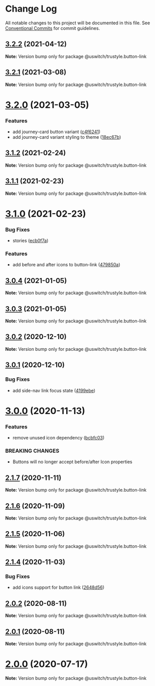 # Change Log

All notable changes to this project will be documented in this file.
See [Conventional Commits](https://conventionalcommits.org) for commit guidelines.

## [3.2.2](https://github.com/uswitch/trustyle/compare/@uswitch/trustyle.button-link@3.2.1...@uswitch/trustyle.button-link@3.2.2) (2021-04-12)

**Note:** Version bump only for package @uswitch/trustyle.button-link





## [3.2.1](https://github.com/uswitch/trustyle/compare/@uswitch/trustyle.button-link@3.2.0...@uswitch/trustyle.button-link@3.2.1) (2021-03-08)

**Note:** Version bump only for package @uswitch/trustyle.button-link





# [3.2.0](https://github.com/uswitch/trustyle/compare/@uswitch/trustyle.button-link@3.1.2...@uswitch/trustyle.button-link@3.2.0) (2021-03-05)


### Features

* add journey-card button variant ([c4f6241](https://github.com/uswitch/trustyle/commit/c4f6241))
* add journey-card variant styling to theme ([18ec67b](https://github.com/uswitch/trustyle/commit/18ec67b))





## [3.1.2](https://github.com/uswitch/trustyle/compare/@uswitch/trustyle.button-link@3.1.0...@uswitch/trustyle.button-link@3.1.2) (2021-02-24)

**Note:** Version bump only for package @uswitch/trustyle.button-link






## [3.1.1](https://github.com/uswitch/trustyle/compare/@uswitch/trustyle.button-link@3.1.0...@uswitch/trustyle.button-link@3.1.1) (2021-02-23)

**Note:** Version bump only for package @uswitch/trustyle.button-link





# [3.1.0](https://github.com/uswitch/trustyle/compare/@uswitch/trustyle.button-link@3.0.4...@uswitch/trustyle.button-link@3.1.0) (2021-02-23)


### Bug Fixes

* stories ([ecb0f7a](https://github.com/uswitch/trustyle/commit/ecb0f7a))


### Features

* add before and after icons to button-link ([479850a](https://github.com/uswitch/trustyle/commit/479850a))





## [3.0.4](https://github.com/uswitch/trustyle/compare/@uswitch/trustyle.button-link@3.0.2...@uswitch/trustyle.button-link@3.0.4) (2021-01-05)

**Note:** Version bump only for package @uswitch/trustyle.button-link





## [3.0.3](https://github.com/uswitch/trustyle/compare/@uswitch/trustyle.button-link@3.0.2...@uswitch/trustyle.button-link@3.0.3) (2021-01-05)

**Note:** Version bump only for package @uswitch/trustyle.button-link





## [3.0.2](https://github.com/uswitch/trustyle/compare/@uswitch/trustyle.button-link@3.0.1...@uswitch/trustyle.button-link@3.0.2) (2020-12-10)

**Note:** Version bump only for package @uswitch/trustyle.button-link





## [3.0.1](https://github.com/uswitch/trustyle/compare/@uswitch/trustyle.button-link@3.0.0...@uswitch/trustyle.button-link@3.0.1) (2020-12-10)


### Bug Fixes

* add side-nav link focus state ([4199ebe](https://github.com/uswitch/trustyle/commit/4199ebe))






# [3.0.0](https://github.com/uswitch/trustyle/compare/@uswitch/trustyle.button-link@2.1.7...@uswitch/trustyle.button-link@3.0.0) (2020-11-13)


### Features

* remove unused icon dependency ([bcbfc03](https://github.com/uswitch/trustyle/commit/bcbfc03))


### BREAKING CHANGES

* Buttons will no longer accept before/after Icon properties





## [2.1.7](https://github.com/uswitch/trustyle/compare/@uswitch/trustyle.button-link@2.1.6...@uswitch/trustyle.button-link@2.1.7) (2020-11-11)

**Note:** Version bump only for package @uswitch/trustyle.button-link





## [2.1.6](https://github.com/uswitch/trustyle/compare/@uswitch/trustyle.button-link@2.1.5...@uswitch/trustyle.button-link@2.1.6) (2020-11-09)

**Note:** Version bump only for package @uswitch/trustyle.button-link





## [2.1.5](https://github.com/uswitch/trustyle/compare/@uswitch/trustyle.button-link@2.1.4...@uswitch/trustyle.button-link@2.1.5) (2020-11-06)

**Note:** Version bump only for package @uswitch/trustyle.button-link





## [2.1.4](https://github.com/uswitch/trustyle/compare/@uswitch/trustyle.button-link@2.1.3...@uswitch/trustyle.button-link@2.1.4) (2020-11-03)


### Bug Fixes

* add icons support for button link ([2648d56](https://github.com/uswitch/trustyle/commit/2648d56))





## [2.0.2](https://github.com/uswitch/trustyle/compare/@uswitch/trustyle.button-link@2.0.1...@uswitch/trustyle.button-link@2.0.2) (2020-08-11)

**Note:** Version bump only for package @uswitch/trustyle.button-link





## [2.0.1](https://github.com/uswitch/trustyle/compare/@uswitch/trustyle.button-link@2.0.0...@uswitch/trustyle.button-link@2.0.1) (2020-08-11)

**Note:** Version bump only for package @uswitch/trustyle.button-link





# [2.0.0](https://github.com/uswitch/trustyle/compare/@uswitch/trustyle.button-link@1.0.3...@uswitch/trustyle.button-link@2.0.0) (2020-07-17)

**Note:** Version bump only for package @uswitch/trustyle.button-link
